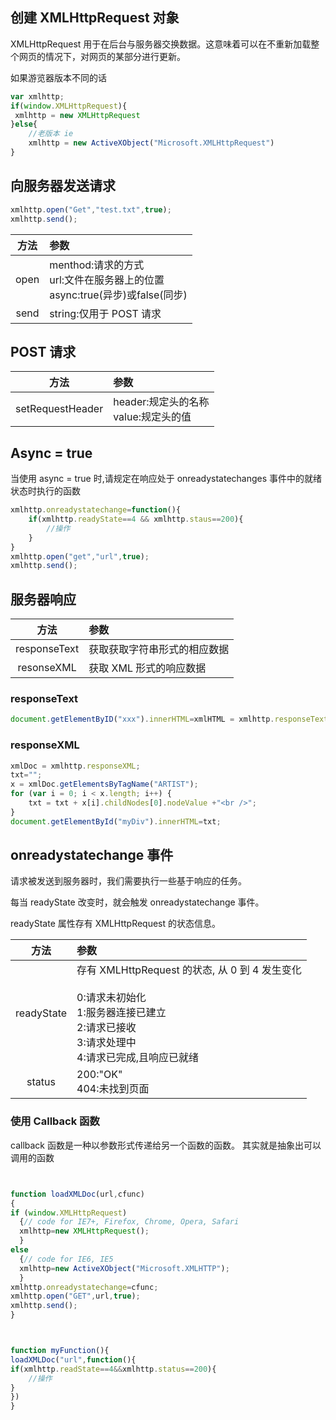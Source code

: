 ## 创建 XMLHttpRequest 对象

XMLHttpRequest 用于在后台与服务器交换数据。这意味着可以在不重新加载整个网页的情况下，对网页的某部分进行更新。

如果游览器版本不同的话
```js
var xmlhttp;
if(window.XMLHttpRequest){
 xmlhttp = new XMLHttpRequest
}else{
    //老版本 ie
    xmlhttp = new ActiveXObject("Microsoft.XMLHttpRequest")
}
```
## 向服务器发送请求

```js
xmlhttp.open("Get","test.txt",true);
xmlhttp.send();
```
|方法|参数|
|:---:|:---|
|open|menthod:请求的方式<br>url:文件在服务器上的位置<br>async:true(异步)或false(同步)|
|send|string:仅用于 POST 请求|

## POST 请求
|方法|参数|
|:---:|:---|
|setRequestHeader|header:规定头的名称<br>value:规定头的值|

## Async = true
当使用 async = true 时,请规定在响应处于 onreadystatechanges 事件中的就绪状态时执行的函数

```js
xmlhttp.onreadystatechange=function(){
    if(xmlhttp.readyState==4 && xmlhttp.staus==200){
        //操作
    }
}
xmlhttp.open("get","url",true);
xmlhttp.send();
```

## 服务器响应

|方法|参数|
|:---:|:---|
|responseText | 获取获取字符串形式的相应数据|
|resonseXML|获取 XML 形式的响应数据|

### responseText
```js
document.getElementByID("xxx").innerHTML=xmlHTML = xmlhttp.responseText;
```

### responseXML

```js
xmlDoc = xmlhttp.responseXML;
txt="";
x = xmlDoc.getElementsByTagName("ARTIST");
for (var i = 0; i < x.length; i++) {
    txt = txt + x[i].childNodes[0].nodeValue +"<br />";
}
document.getElementById("myDiv").innerHTML=txt;
```

## onreadystatechange 事件
请求被发送到服务器时，我们需要执行一些基于响应的任务。

每当 readyState 改变时，就会触发 onreadystatechange 事件。

readyState 属性存有 XMLHttpRequest 的状态信息。

|方法|参数|
|:---:|:---|
|readyState|存有 XMLHttpRequest 的状态, 从 0 到 4 发生变化<br><br> 0:请求未初始化<br> 1:服务器连接已建立<br> 2:请求已接收<br> 3:请求处理中<br> 4:请求已完成,且响应已就绪
|status| 200:"OK"<br> 404:未找到页面|

### 使用 Callback 函数
callback 函数是一种以参数形式传递给另一个函数的函数。
其实就是抽象出可以调用的函数
```js


function loadXMLDoc(url,cfunc)
{
if (window.XMLHttpRequest)
  {// code for IE7+, Firefox, Chrome, Opera, Safari
  xmlhttp=new XMLHttpRequest();
  }
else
  {// code for IE6, IE5
  xmlhttp=new ActiveXObject("Microsoft.XMLHTTP");
  }
xmlhttp.onreadystatechange=cfunc;
xmlhttp.open("GET",url,true);
xmlhttp.send();
}



function myFunction(){
loadXMLDoc("url",function(){
if(xmlhttp.readState==4&&xmlhttp.status==200){
    //操作
}
})
}
```
